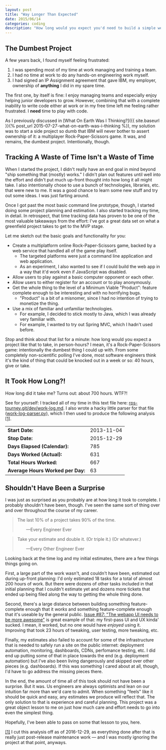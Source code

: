 ```yaml
---
layout: post
title: "Way Longer Than Expected"
date: 2015/06/14
categories: coding
description: "How long would you expect you'd need to build a simple web game? My first attempt left me very surprised..."
---
```


## The Dumbest Project

A few years back, I found myself feeling frustrated:

1. I was spending most of my time at work managing and training a team.
2. I had no time at work to do any hands-on engineering work myself.
3. I had signed an IP Assignment agreement that gave IBM, my employer, ownership of __anything__ I did in my spare time.

The first one, by itself is fine: I enjoy managing teams and especially enjoy helping junior developers to grow. However, combining that with a complete inability to write code either at work or in my free time left me feeling rather frustrated. I **need** time to play with code.

As I previously discussed in [What On Earth Was I Thinking?]({{ site.baseurl }}{% post_url 2015-07-27-what-on-earth-was-i-thinking %}), my solution was to start a side project so dumb that IBM will never bother to assert ownership of it: a multiplayer Rock-Paper-Scissors game. It was, and remains, the dumbest project. Intentionally, though.

## Tracking A Waste of Time Isn't a Waste of Time

When I started the project, I didn't really have an end goal in mind beyond "ship something that (mostly) works." I didn't plan out features until well into the effort and didn't put much up-front thought into how long it all might take. I also intentionally chose to use a bunch of technologies, libraries, etc. that were new to me. It was a good chance to learn some new stuff and try out some ideas. I was just farting around.

Once I got past the most basic command line prototype, though, I started doing some project planning and estimation. I also started tracking my time, in detail. In retrospect, that time tracking data has proven to be one of the most valuable takeaways from the effort: I've got a great data set on what a greenfield project takes to get to the MVP stage.

Let me sketch out the basic goals and functionality for you:

* Create a multiplatform online Rock-Paper-Scissors game, backed by a web service that handled all of the game play itself.
    * The targeted platforms were just a command line application and web application.
    * As an experiment, I also wanted to see if I could build the web app in a way that it'd work even if JavaScript was disabled.
* Allow users to play against a basic computer opponent or each other.
* Allow users to either register for an account or to play anonymously.
* Get the whole thing to the level of a Minimum Viable "Product": feature complete enough to be interesting and with no horrifying bugs.
    * "Product" is a bit of a misnomer, since I had no intention of trying to monetize the thing.
* Use a mix of familiar and unfamiliar technologies.
    * For example, I decided to stick mostly to Java, which I was already very familiar with.
    * For example, I wanted to try out Spring MVC, which I hadn't used before.

Stop and think about that list for a minute: how long would you expect a project like that to take, in person-hours? I mean, it's a Rock-Paper-Scissors game: intentionally the dumbest thing I could up with. From some completely non-scientific polling I've done, most software engineers think it's the kind of thing that could be knocked out in a week or so: 40 hours, give or take.

## It Took How Long?!

How long did it take me? Turns out: about 700 hours. WTF?!

See for yourself: I tracked all of my time in this text file here: [rps-tourney.git/dev/work-log.md](https://github.com/karlmdavis/rps-tourney/blob/master/dev/work-log.md). I also wrote a hacky little parser for that file ([work-log-parser.py](https://github.com/karlmdavis/rps-tourney/blob/master/dev/work-log-parser.py)), which I then used to produce the following analysis <a id="ref-1-source"><sup>[[1]](#ref-1-target)</sup></a>.

<table>
  <tbody>
    <tr>
        <td style="font-weight:bold">Start Date:</td>
        <td>2013-11-04</td>
    </tr>
    <tr>
        <td style="font-weight:bold">Stop Date:</td>
        <td>2015-12-29</td>
    </tr>
    <tr>
        <td style="font-weight:bold">Days Elapsed (Calendar):</td>
        <td>785</td>
    </tr>
    <tr>
        <td style="font-weight:bold">Days Worked (Actual):</td>
        <td>631</td>
    </tr>
    <tr>
        <td style="font-weight:bold">Total Hours Worked:</td>
        <td>667</td>
    </tr>
    <tr>
        <td style="font-weight:bold">Average Hours Worked per Day:</td>
        <td>63</td>
    </tr>
  </tbody>
</table>

## Shouldn't Have Been a Surprise

I was just as surprised as you probably are at how long it took to complete. I probably shouldn't have been, though. I've seen the same sort of thing over and over throughout the course of my career.

> <p>The last 10% of a project takes 90% of the time.</p>
> <p style="padding-left:2em">—Every Engineer Ever</p>

> <p>Take your estimate and double it. (Or triple it.) (Or whatever.)</p>
> <p style="padding-left:2em">—Every Other Engineer Ever</p>

Looking back at the time log and my initial estimates, there are a few things things going on.

First, a large part of the work wasn't, and couldn't have been, estimated out during up-front planning: I'd only estimated 18 tasks for a total of almost 200 hours of work. But there were dozens of other tasks included in that initial planning that I couldn't estimate yet and dozens more tickets that ended up being filed along the way to getting the whole thing done.

Second, there's a large distance between building something feature-complete enough that it _works_ and something feature-complete enough that it's useable by the general public. [Issue #87: "The webapp UI needs to be more awesome"](https://github.com/karlmdavis/rps-tourney/issues/87) is great example of that: my first-pass UI and UX kinda' sucked. I mean, it worked, but no one would have _enjoyed_ using it. Improving that took 23 hours of tweaking, user testing, more tweaking, etc.

Finally, my estimates also failed to account for some of the infrastructure that is needed to safely run a site on the public internet: deployment automation, monitoring, dashboards, CDNs, perfomance testing, etc. I did end up putting some of that in place towards the end (e.g. deployment automation) but I've also been living dangerously and skipped over other pieces (e.g. dashboards). If this was something I cared about at all, though, I'd have to go address the missing pieces there. 

In the end, the amount of time all of this took should not have been a surprise. But it was. Us engineers are always optimists and lean on our intuition far more than we'd care to admit. When something "feels" like it should be quick and easy, any estimates we produce will reflect that. The only solution to that is experience and careful planning. This project was a great object lesson to me on just how much care and effort needs to go into even the simplest thing.

Hopefully, I've been able to pass on some that lesson to you, here.


<a id="ref-1-target">[[1]](#ref-1-source)</a> I cut this analysis off as of 2016-12-29, as everything done after that is really just post-release maintenance work — and I was mostly ignoring the project at that point, anyways.
